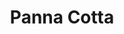 ---
layout: recette
categories: [recettes]
hidden: true
lang: fr
sitemap: false
title: Panna Cotta
type: sucre
recettes:
  Gélatine en Poudre:
    yield: 4
    yieldType: ramequins
    ingredients: 
      - nom: gélatine en poudre
        qte: 1.5
        unite: gr
      - nom: eau froide
        qte: 7.5
        unite: mL
      - nom: crème fleurette
        qte: 300
        unite: gr
        variable: true
      - nom: sucre
        qte: 30
        unite: gr
      - nom: vanille liquide
        qte: 1
        unite: cuillère à café
    etapes:
      - label: Hydratation de la Gélatine
        details:
          - Verser l'eau dans un bol
          - Saupoudrer la gélatine dessus
      - label: Préparation
        details:
          - Mouiller une casserole
          - Verser la crème, la vanille liquide et le sucre dans la casserole
          - Arrêter avant l'ébullition
          - Transvaser dans un récipient au travers d'un tamis
          - Attendre que le mélange soit environ à 65°C 
          - Écumer
          - Ajouter la gélatine
          - Mélanger jusqu'à ce que tout soit dissous
          - Verser dans les ramequins
          - Laisser prendre au moins 4 heures au réfrigérateur
  Gélatine en Feuilles:
    yield: 4
    yieldType: ramequins
    ingredients: 
      - nom: gélatine en feuilles
        qte: 2.5
        unite: gr
      - nom: crème fleurette
        qte: 300
        unite: gr
        variable: true
      - nom: sucre
        qte: 30
        unite: gr
      - nom: vanille liquide
        qte: 1
        unite: cuillère à café
    etapes:
      - label: Hydratation de la Gélatine
        details:
          - Verser de l'eau dans un bol
          - Mettre quelques glaçons
          - Ajouter les feuilles de gélatine
          - Patienter 10 minutes
      - label: Préparation
        details:
          - Mouiller une casserole
          - Verser la crème, la vanille liquide et le sucre dans la casserole
          - Arrêter avant l'ébullition
          - Transvaser dans un récipient au travers d'un tamis 
          - Attendre que le mélange soit environ à 65°C 
          - Écumer
          - Essorer la gélatine
          - Ajouter la gélatine
          - Mélanger jusqu'à ce que tout soit dissous
          - Verser dans les ramequins
          - Laisser prendre au moins 4 heures au réfrigérateur
notes:
  - "Gélatine en poudre utilisée : Mc Kenzie (Platinum Grade)"
---
